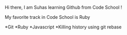 Hi there, I am Suhas learning Github from Code School ! 

My favorite track in Code School is Ruby

*Git
*Ruby
*Javascript
*Killing history using git rebase 
